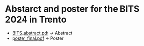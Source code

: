# Abstarct and poster for the BITS 2024 in Trento

- [BITS_abstract.pdf](BITS_abstract.pdf) -> Abstract
- [poster_final.pdf](poster_final.pdf) -> Poster

